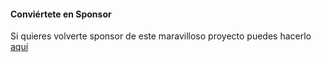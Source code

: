 #### Conviértete en Sponsor

Si quieres volverte sponsor de este maravilloso proyecto puedes hacerlo [aquí](https://sponsorsignup.qcobjects.dev/)
